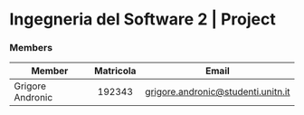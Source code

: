 # Ingegneria del Software 2 | Project

### Members

| Member        | Matricola           | Email  |
| ------------- |:-------------:| :-----:|
| Grigore Andronic      | 192343 | grigore.andronic@studenti.unitn.it |

